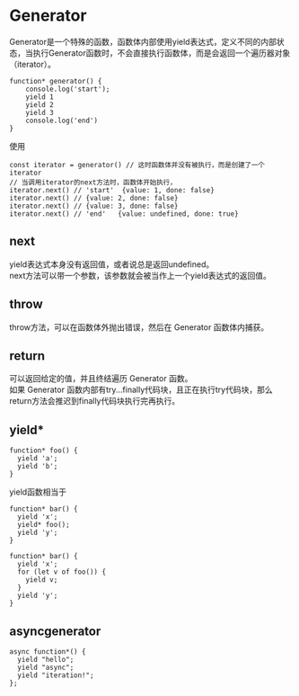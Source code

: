 # Generator
Generator是一个特殊的函数，函数体内部使用yield表达式，定义不同的内部状态，当执行Generator函数时，不会直接执行函数体，而是会返回一个遍历器对象（iterator）。
```
function* generator() {
    console.log('start');
    yield 1
    yield 2
    yield 3
    console.log('end')
}
```
使用
```
const iterator = generator() // 这时函数体并没有被执行，而是创建了一个iterator
// 当调用iterator的next方法时，函数体开始执行，
iterator.next() // 'start'  {value: 1, done: false}
iterator.next() // {value: 2, done: false}
iterator.next() // {value: 3, done: false}
iterator.next() // 'end'   {value: undefined, done: true}
```
## next
yield表达式本身没有返回值，或者说总是返回undefined。  
next方法可以带一个参数，该参数就会被当作上一个yield表达式的返回值。

## throw
throw方法，可以在函数体外抛出错误，然后在 Generator 函数体内捕获。
## return
可以返回给定的值，并且终结遍历 Generator 函数。  
如果 Generator 函数内部有try...finally代码块，且正在执行try代码块，那么return方法会推迟到finally代码块执行完再执行。
## yield*
```
function* foo() {
  yield 'a';
  yield 'b';
}
```
yield函数相当于
```
function* bar() {
  yield 'x';
  yield* foo();
  yield 'y';
}
```
```
function* bar() {
  yield 'x';
  for (let v of foo()) {
    yield v;
  }
  yield 'y';
}
```

## asyncgenerator
```
async function*() {
  yield "hello";
  yield "async";
  yield "iteration!";
};
```